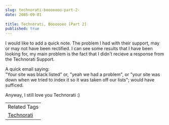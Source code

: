 ```yaml
---
slug: technorati-booooooo-part-2-
date: 2005-09-01
 
title: Technorati, Booooooo [Part 2]
published: true
---
```

I would like to add a quick note.  The problem I had with their support, may or may not have been rectified.  I can see some results that I have been looking for, my main problem is the fact that I didn't recieve a response from the Technorati Support.<p />A quick email saying:<br />"Your site was black listed" or, "yeah we had a problem", or "your site was down when we tried to index it so it was taken off our lists"; would have sufficed.<p />Anyway,  I still love you Technorati :)<p /> <table class="TechnoratiHead TagHeader">
<tr><td>Related Tags</td></tr>
<tr class="Technorati"><td>
<a href="https://paul.kinlan.me/tags/Technorati" class="Tag" rel="tag">Technorati</a>
</td></tr>
</table>

